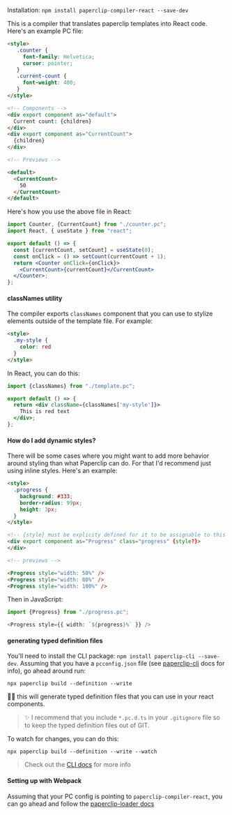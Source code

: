 

Installation: `npm install paperclip-compiler-react --save-dev`

This is a compiler that translates paperclip templates into React code. Here's an example PC file:

```html
<style>
   .counter {
     font-family: Helvetica;
     cursor: pointer;
   }
   .current-count {
     font-weight: 400;
   }
</style>

<!-- Components -->
<div export component as="default">
  Current count: {children}
</div>
<div export component as="CurrentCount">
  {children}
</div>

<!-- Previews -->

<default>
  <CurrentCount>
    50
  </CurrentCount>
</default>
```

Here's how you use the above file in React:

```jsx
import Counter, {CurrentCount} from "./counter.pc";
import React, { useState } from "react";

export default () => {
  const [currentCount, setCount] = useState(0);
  const onClick = () => setCount(currentCount + 1);
  return <Counter onClick={onClick}>
    <CurrentCount>{currentCount}</CurrentCount>
  </Counter>;
};
```

#### classNames utility

The compiler exports `classNames` component that you can use to stylize elements outside of the template file. For example:

```html
<style>
  .my-style {
    color: red
  }
</style>
```

In React, you can do this:

```jsx
import {classNames} from "./template.pc";

export default () => {
  return <div className={classNames['my-style']}>
    This is red text
  </div>;
};
```

#### How do I add dynamic styles?

There will be some cases where you might want to add more behavior around styling than what Paperclip can do. For that I'd recommend just using inline styles. Here's an example:

```html
<style>
  .progress {
    background: #333;
    border-radius: 99px;
    height: 3px;
  }
</style>

<!-- {style} must be explicity defined for it to be assignable to this element -->
<div export component as="Progress" class="progress" {style?}>
</div>

<!-- previews -->

<Progress style="width: 50%" />
<Progress style="width: 80%" />
<Progress style="width: 100%" />
```

Then in JavaScript:

```typescript
import {Progress} from "./progress.pc";

<Progress style={{ width: `${progress}%` }} />
```


#### generating typed definition files

You'll need to install the CLI package: `npm install paperclip-cli --save-dev`. Assuming that you have a `pcconfig.json` file (see [paperclip-cli](../packages/paperclip-cli) docs for info), go ahead around run:

```
npx paperclip build --definition --write
```

☝🏻 this will generate typed definition files that you can use in your react components.


> ✨ I recommend that you include `*.pc.d.ts` in your `.gitignore` file so to keep the typed definition files out of GIT. 


To watch for changes, you can do this:


```
npx paperclip build --definition --write --watch
```

> Check out the [CLI docs](../paperclip-cli) for more info

#### Setting up with Webpack

Assuming that your PC config is pointing to `paperclip-compiler-react`, you can go ahead and follow the 
[paperclip-loader docs](../paperclip-loader)
